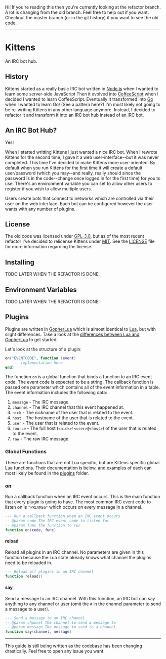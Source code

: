 Hi! If you're reading this then you're currently looking at the refactor branch. A lot is changing from the old branch. Feel free to help out if you want. Checkout the master branch (or in the git history) if you want to see the old code.

---

# Kittens

An IRC bot hub.

## History

Kittens started as a really basic IRC bot written in [Node.js](https://nodejs.org/en/) when I wanted to learn some server-side JavaScript Then it evolved into [CoffeeScript](http://coffeescript.org/) when I decided I wanted to learn CoffeeScript. Eventually it transformed into [Go](http://golang.org/) when I wanted to learn Go! (See a pattern here?) I'm most likely not going to be re-writing Kittens in any other language anymore. Instead, I decided to refactor it and transform it into an IRC bot hub instead of an IRC bot.

## An IRC Bot Hub?

Yes!

When I started writting Kittens I just wanted a nice IRC bot. When I rewrote Kittens for the second time, I gave it a web user-interface--but it was never completed. This time I've decided to make Kittens more user-oriented. By default when you run Kittens for the first time it will create a default user/password (which you may--and really, really should since the password is in the code--change once logged in for the first time) for you to use. There's an environment variable you can set to allow other users to register if you wish to allow multiple users.

Users create bots that connect to networks which are controlled via their user on the web interface. Each bot can be configured however the user wants with any number of plugins.

## License

The old code was licensed under [GPL-3.0](http://opensource.org/licenses/GPL-3.0), but as of the most recent refactor I've decided to relicense Kittens under [MIT](http://opensource.org/licenses/MIT). See the [LICENSE](LICENSE.md) file for more information regarding the license.

## Installing

TODO LATER WHEN THE REFACTOR IS DONE.

## Environment Variables

TODO LATER WHEN THE REFACTOR IS DONE.

## Plugins

Plugins are written in [GopherLua](https://github.com/yuin/gopher-lua) which is almost identical to [Lua](http://www.lua.org/), but with slight differences. Take a look at the [differences between Lua and GopherLua](https://github.com/yuin/gopher-lua#differences-between-lua-and-gopherlua) to get started.

Let's look at the structure of a plugin:

```lua
on("EVENTCODE", function (event)
    -- implementation here
end)
```

The function `on` is a global function that binds a function to an IRC event code. The event code is expected to be a string. The callback function is passed one parameter which contains all of the event information in a table. The event information includes the following data:

1. `message` - The IRC message.
2. `channel` - The IRC channel that this event happened at.
3. `nick` - The nickname of the user that is related to the event.
4. `host` - The hostname of the user that is related to the event.
5. `user` - The user that is related to the event.
6. `source` - The full host (`<nick>!<user>@<host>`) of the user that is related to the event.
7. `raw` - The raw IRC message.

### Global Functions

These are functions that are not Lua specific, but are Kittens specific global Lua functions. Their documentation is below, and examples of each can most likely be found in the [plugins](./plugins) folder.

### on

Run a callback function when an IRC event occurs. This is the main function that every plugin is going to have. The most common IRC event code to listen on is `"PRIVMSG"` which occurs on every message in a channel.

```lua
--- Run a callback function when an IRC event occurs
-- @param code The IRC event code to listen for
-- @param func The function to run
function on(code, func)
```

#### reload

Reload all plugins in an IRC channel. No parameters are given in this function because the Lua state already knows what channel the plugins need to be reloaded in.

```lua
--- Reload all plugins in an IRC channel
function reload()
```

#### say

Send a message to an IRC channel. With this function, an IRC bot can say anything to any channel or user (omit the `#` in the channel parameter to send a message to a user).

```lua
--- Send a message to an IRC channel
-- @param channel The channel to send a message to
-- @param message The message to send to a channel
function say(channel, message)
```

---

This guide is still being written as the codebase has been changing drastically. Feel free to open any issue you want.
